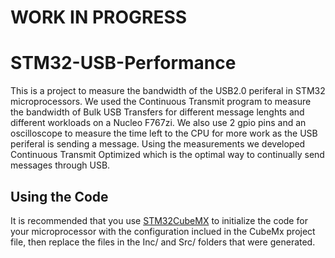 # WORK IN PROGRESS

# STM32-USB-Performance
This is a project to measure the bandwidth of the USB2.0 periferal in STM32 microprocessors. We used the Continuous Transmit program to measure the bandwidth of Bulk USB Transfers for different message lenghts and different workloads on a Nucleo F767zi. We also use 2 gpio pins and an oscilloscope to measure the time left to the CPU for more work as the USB periferal is sending a message. Using the measurements we developed Continuous Transmit Optimized which is the optimal way to continually send messages through USB.

## Using the Code
It is recommended that you use [STM32CubeMX](https://www.st.com/en/development-tools/stm32cubemx.html) to initialize the code for your microprocessor with the configuration inclued in the CubeMx project file, then replace the files in the Inc/ and Src/ folders that were generated.
